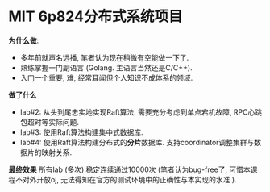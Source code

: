 # MIT 6p824分布式系统项目
**为什么做**:
- 多年前就声名远播, 笔者认为现在稍微有空能做一下了.
- 熟练掌握一门副语言 (Golang. 主语言当然还是C/C++).
- 入门一个重要, 难, 经常耳闻但个人知识不成体系的领域.


**做了什么**
- lab#2: 从头到尾忠实地实现Raft算法. 需要充分考虑到单点宕机故障, RPC心跳包超时等实际问题.
- lab#3: 使用Raft算法构建集中式数据库.
- lab#4: 使用Raft算法构建分布式的**分片**数据库. 支持coordinator调整集群与数据片的映射关系.

**最终效果**
所有lab (多次) 稳定连续通过10000次 (笔者认为bug-free了, 可惜本课程不对外开放oj, 无法得知在官方的测试环境中的正确性与本实现的水准.).